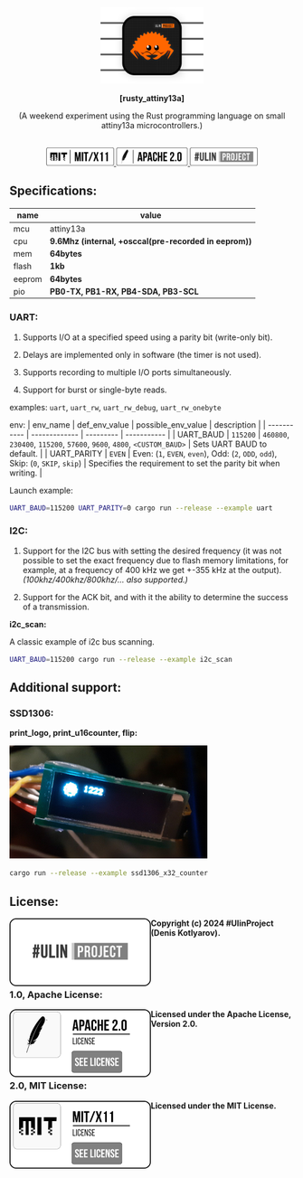 
<div id="header" align="center">
  <img src="img/ferris.png" alt="mit" style="height: 135px; max-width: 100%;"/>
  
  <b>[rusty_attiny13a]</b>
  
  (A weekend experiment using the Rust programming language on small attiny13a microcontrollers.)
  </br></br>
<div id="badges">
  <a href="https://github.com/UlinProject/rusty_attiny13a/blob/main/LICENSE-MIT">
    <img src="https://github.com/UlinProject/img/blob/main/short_70/mit.png" alt="mit" style="height: 32px; max-width: 100%;"/>
  </a>
  <a href="https://github.com/UlinProject/rusty_attiny13a/blob/main/LICENSE-APACHE">
    <img src="https://github.com/UlinProject/img/blob/main/short_70/apache2.png" alt="apache2" style="height: 32px; max-width: 100%;"/>
  </a>
  <a href="https://github.com/denisandroid">
    <img src="https://github.com/UlinProject/img/blob/main/short_70/uproject.png" alt="uproject" style="height: 32px; max-width: 100%;"/>
  </a>
</div>
</div>


## Specifications:

| name | value |
| ---- | ----- |
| mcu | attiny13a |
| cpu | <b>9.6Mhz (internal, +osccal(pre-recorded in eeprom))</b> |
| mem | <b>64bytes</b> |
| flash | <b>1kb</b> |
| eeprom | <b>64bytes</b> |
| pio | <b>PB0-TX, PB1-RX, PB4-SDA, PB3-SCL</b> |

### UART:

1. Supports I/O at a specified speed using a parity bit (write-only bit).

3. Delays are implemented only in software (the timer is not used).

4. Supports recording to multiple I/O ports simultaneously.

5. Support for burst or single-byte reads.

examples: `uart`, `uart_rw`, `uart_rw_debug`, `uart_rw_onebyte`

env: 
| env_name    | def_env_value | possible_env_value | description |
| ----------- | ------------- | --------- | ----------- |
| UART_BAUD   | `115200`       | `460800`, `230400`, `115200`, `57600`, `9600`, `4800`, `<CUSTOM_BAUD>` | Sets UART BAUD to default. |
| UART_PARITY | `EVEN`         | Even: (`1`, `EVEN`, `even`), Odd: (`2`, `ODD`, `odd`), Skip: (`0`, `SKIP`, `skip`) | Specifies the requirement to set the parity bit when writing. |

Launch example:
```bash
UART_BAUD=115200 UART_PARITY=0 cargo run --release --example uart
```

### I2C:

1. Support for the I2C bus with setting the desired frequency (it was not possible to set the exact frequency due to flash memory limitations, for example, at a frequency of 400 kHz we get +-355 kHz at the output). <i>(100khz/400khz/800khz/... also supported.)</i>

2. Support for the ACK bit, and with it the ability to determine the success of a transmission.

<b>i2c_scan:</b>

A classic example of i2c bus scanning.

```bash
UART_BAUD=115200 cargo run --release --example i2c_scan
```

## Additional support:

### SSD1306:

<b>print_logo, print_u16counter, flip:</b>

<img src="photo/ssd1306.jpg" width="350" height="200" alt="print_logo, print_u16counter, flip"></img>

```bash
cargo run --release --example ssd1306_x32_counter
```

## License:

<div align="left">
  <a href="https://github.com/denisandroid">
    <img align="left" src="https://github.com/UlinProject/img/blob/main/block_450_220/uproject.png" alt="uproject" style="height: 120px; width: 250px;"/>
  </a>
  
  <b>Copyright (c) 2024 #UlinProject (Denis Kotlyarov).</b>
  </br></br></br></br></br>
</div>

### 1.0, Apache License:
<div align="left">
  <a href="https://github.com/UlinProject/rusty_attiny13a/blob/main/LICENSE-APACHE">
    <img align="left" src="https://github.com/UlinProject/img/blob/main/block_450_220/apache2.png" alt="apache2" style="height: 120px; width: 250px;"/>
  </a>
  
  <b>Licensed under the Apache License, Version 2.0.</b>
  </br></br></br></br></br>
</div>

### 2.0, MIT License:
<div align="left">
  <a href="https://github.com/UlinProject/rusty_attiny13a/blob/main/LICENSE-MIT">
    <img align="left" src="https://github.com/UlinProject/img/blob/main/block_450_220/mit.png" alt="mit" style="height: 120px; width: 250px;"/>
  </a>
  
  <b>Licensed under the MIT License.</b>
  </br></br></br></br></br>
</div>
